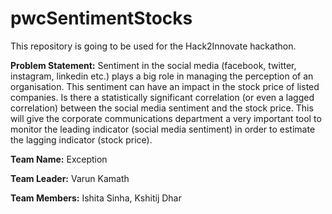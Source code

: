 # pwcSentimentStocks

This repository is going to be used for the Hack2Innovate hackathon.

**Problem Statement:** Sentiment in the social media (facebook, twitter, instagram, linkedin etc.) plays a big role in managing the perception of an organisation. This sentiment can have an impact in the stock price of listed companies. Is there a statistically significant correlation (or even a lagged correlation) between the social media sentiment and the stock price. This will give the corporate communications department a very important tool to monitor the leading indicator (social media sentiment) in order to estimate the lagging indicator (stock price).

**Team Name:** Exception

**Team Leader:** Varun Kamath

**Team Members:** Ishita Sinha, Kshitij Dhar
